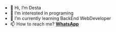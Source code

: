 - 👋 Hi, I’m Desta
- 👀 I’m interested in programing
- 🌱 I’m currently learning BackEnd WebDeveloper
- 📫 How to reach me? <b><a href="wa.me/625647728398">WhatsApp</a> <a href="mailto: destaadyangga@outlook.com"></a></b>

<!---
dyangga/dyangga is a ✨ special ✨ repository because its `README.md` (this file) appears on your GitHub profile.
You can click the Preview link to take a look at your changes.
--->
